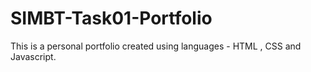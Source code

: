 # SIMBT-Task01-Portfolio
This is a personal portfolio created using languages - HTML , CSS and Javascript.
